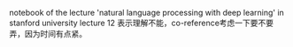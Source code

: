 notebook of the lecture 'natural language processing with deep learning' in stanford university
lecture 12 表示理解不能，co-reference考虑一下要不要弄，因为时间有点紧。
